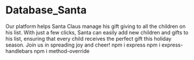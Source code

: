 # Database_Santa
Our platform helps Santa Claus manage his gift giving to all the children on his list. With just a few clicks, Santa can easily add new children and gifts to his list, ensuring that every child receives the perfect gift this holiday season. Join us in spreading joy and cheer!
npm i express
npm i express-handlebars
 npm i method-override  
